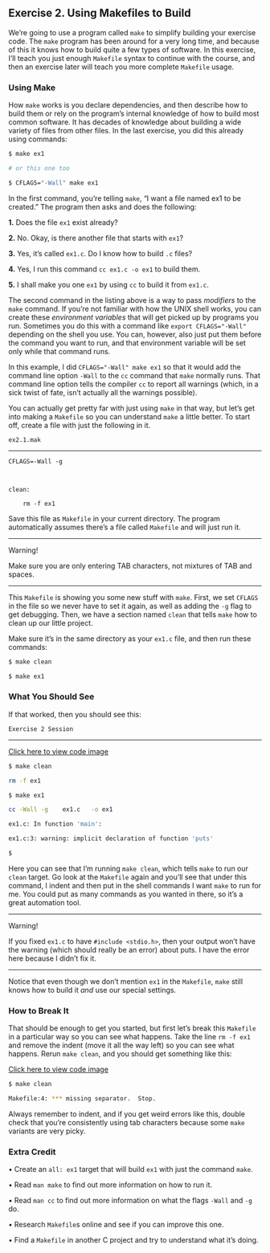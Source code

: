 ## Exercise 2. Using Makefiles to Build

We’re going to use a program called `make` to simplify building your exercise code. The `make` program has been around for a very long time, and because of this it knows how to build quite a few types of software. In this exercise, I’ll teach you just enough `Makefile` syntax to continue with the course, and then an exercise later will teach you more complete `Makefile` usage.

### Using Make

How `make` works is you declare dependencies, and then describe how to build them or rely on the program’s internal knowledge of how to build most common software. It has decades of knowledge about building a wide variety of files from other files. In the last exercise, you did this already using commands:

```bash
$ make ex1

# or this one too

$ CFLAGS="-Wall" make ex1
```

In the first command, you’re telling `make`, “I want a file named ex1 to be created.” The program then asks and does the following:

**1.** Does the file `ex1` exist already?

**2.** No. Okay, is there another file that starts with `ex1`?

**3.** Yes, it’s called `ex1.c`. Do I know how to build `.c` files?

**4.** Yes, I run this command `cc ex1.c -o ex1` to build them.

**5.** I shall make you one `ex1` by using `cc` to build it from `ex1.c`.

The second command in the listing above is a way to pass *modifiers* to the `make` command. If you’re not familiar with how the UNIX shell works, you can create these *environment variables* that will get picked up by programs you run. Sometimes you do this with a command like `export CFLAGS="-Wall"` depending on the shell you use. You can, however, also just put them before the command you want to run, and that environment variable will be set only while that command runs.

In this example, I did `CFLAGS="-Wall" make ex1` so that it would add the command line option `-Wall` to the `cc` command that `make` normally runs. That command line option tells the compiler `cc` to report all warnings (which, in a sick twist of fate, isn’t actually all the warnings possible).

You can actually get pretty far with just using `make` in that way, but let’s get into making a `Makefile` so you can understand `make` a little better. To start off, create a file with just the following in it.

`ex2.1.mak`

---

```
CFLAGS=-Wall -g



clean:

    rm -f ex1
```

Save this file as `Makefile` in your current directory. The program automatically assumes there’s a file called `Makefile` and will just run it.

---

Warning!

Make sure you are only entering TAB characters, not mixtures of TAB and spaces.

---

This `Makefile` is showing you some new stuff with `make`. First, we set `CFLAGS` in the file so we never have to set it again, as well as adding the `-g` flag to get debugging. Then, we have a section named `clean` that tells `make` how to clean up our little project.

Make sure it’s in the same directory as your `ex1.c` file, and then run these commands:

```bash
$ make clean

$ make ex1
```

### What You Should See

If that worked, then you should see this:

`Exercise 2 Session`

---

[Click here to view code image](https://learning.oreilly.com/library/view/learn-c-the/9780133124385/ch02_images.html#p011pro01a)

```bash
$ make clean

rm -f ex1

$ make ex1

cc -Wall -g    ex1.c   -o ex1

ex1.c: In function 'main':

ex1.c:3: warning: implicit declaration of function 'puts'

$
```

Here you can see that I’m running `make clean`, which tells `make` to run our `clean` target. Go look at the `Makefile` again and you’ll see that under this command, I indent and then put in the shell commands I want `make` to run for me. You could put as many commands as you wanted in there, so it’s a great automation tool.

---

Warning!

If you fixed `ex1.c` to have `#include <stdio.h>`, then your output won’t have the warning (which should really be an error) about puts. I have the error here because I didn’t fix it.

---

Notice that even though we don’t mention `ex1` in the `Makefile`, `make` still knows how to build it *and* use our special settings.

### How to Break It

That should be enough to get you started, but first let’s break this `Makefile` in a particular way so you can see what happens. Take the line `rm -f ex1` and remove the indent (move it all the way left) so you can see what happens. Rerun `make clean`, and you should get something like this:

[Click here to view code image](https://learning.oreilly.com/library/view/learn-c-the/9780133124385/ch02_images.html#p012pro01a)

```bash
$ make clean

Makefile:4: *** missing separator.  Stop.
```

Always remember to indent, and if you get weird errors like this, double check that you’re consistently using tab characters because some `make` variants are very picky.

### Extra Credit

• Create an `all: ex1` target that will build `ex1` with just the command `make`.

• Read `man make` to find out more information on how to run it.

• Read `man cc` to find out more information on what the flags `-Wall` and `-g` do.

• Research `Makefile`s online and see if you can improve this one.

• Find a `Makefile` in another C project and try to understand what it’s doing.
